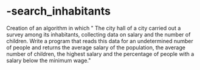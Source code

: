 # -search_inhabitants
Creation of an algorithm in which " The city hall of a city carried out a survey among its inhabitants, collecting data on salary and the number of children. Write a program that reads this data for an undetermined number of people and returns the average salary of the population, the average number of children, the highest salary and the percentage of people with a salary below the minimum wage."
